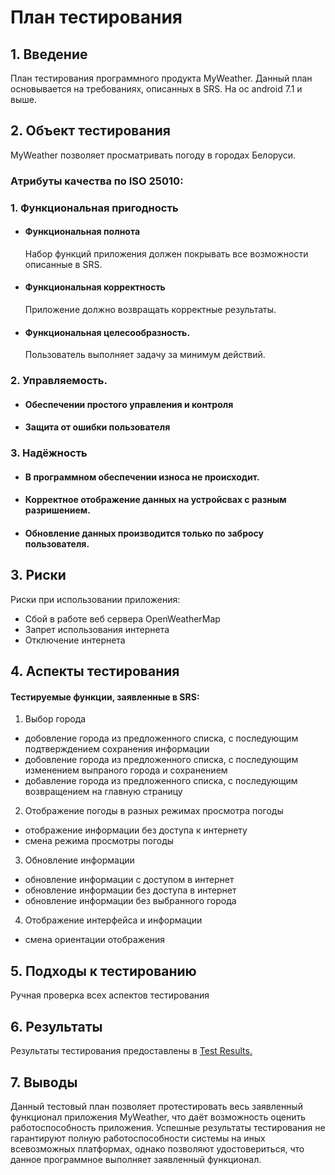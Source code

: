 # План тестирования

## 1. Введение
План тестирования программного продукта MyWeather. Данный план основывается на требованиях, описанных
в SRS. На ос android 7.1 и выше.

## 2. Объект тестирования
MyWeather позволяет  просматривать погоду в городах Белоруси.

### Атрибуты качества по ISO 25010:
### 1. Функциональная пригодность
-   #### Функциональная полнота
    Набор функций приложения должен покрывать все возможности описанные в SRS.
-   #### Функциональная корректность
    Приложение должно возвращать корректные результаты.
-   #### Функциональная целесообразность.
    Пользователь выполняет задачу за минимум действий.

### 2. Управляемость.
- #### Обеспечении простого управления и контроля
- #### Защита от ошибки пользователя

### 3. Надёжность
- #### В программном обеспечении износа не происходит.
- #### Корректное отображение данных на устройсвах с разным разришением.
- #### Обновление данных производится только по забросу пользователя.

## 3. Риски
Риски при использовании приложения:
-   Сбой в работе веб сервера OpenWeatherMap
-   Запрет использования интернета
-   Отключение интернета

## 4. Аспекты тестирования
#### Тестируемые  функции, заявленные в SRS:  
1. Выбор города
- добовление города из предложенного списка, с последующим подтверждением сохранения информации
- добовление города из предложенного списка, с последующим изменением выпраного города и сохранением 
- добавление города из предложенного списка, с последующим возвращением на главную страницу
2. Отображение погоды в разных режимах просмотра погоды
- отображение информации без доступа к интернету
- смена режима просмотры погоды
3. Обновление информации
- обновление информации с доступом в интернет
- обновление информации без доступа в интернет
- обновление информации без выбранного города
4. Отображение интерфейса и информации
- смена ориентации отображения

## 5. Подходы к тестированию
Ручная проверка всех аспектов тестирования

## 6. Результаты
Результаты тестирования предоставлены в [Test Results.](https://github.com/vampir9939/Tritpo/edit/master/Documentation/TestPlan/TestResult.md)

## 7. Выводы
Данный тестовый план позволяет протестировать весь заявленный функционал приложения MyWeather, что даёт возможность оценить работоспособность приложения. Успешные результаты тестирования не гарантируют полную работоспособности системы на иных всевозможных платформах, однако позволяют удостовериться, что данное программное выполняет заявленный функционал.

